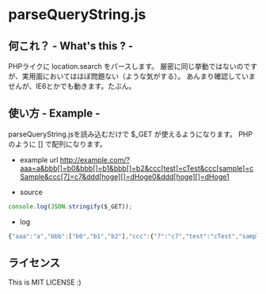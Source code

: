 parseQueryString.js
===================

何これ？ - What's this ? -
--------
PHPライクに location.search をパースします。
厳密に同じ挙動ではないのですが、実用面においてはほぼ問題ない（ような気がする）。
あんまり確認していませんが、IE6とかでも動きます。たぶん。



使い方 - Example -
------
parseQueryString.jsを読み込むだけで $_GET が使えるようになります。
PHPのように [] で配列になります。

* example url
http://example.com/?aaa=a&bbb[]=b0&bbb[]=b1&bbb[]=b2&ccc[test]=cTest&ccc[sample]=cSample&ccc[7]=c7&ddd[hoge][]=dHoge0&ddd[hoge][]=dHoge1

* source
```javascript
console.log(JSON.stringify($_GET));
```

* log
```javascript
{"aaa":"a","bbb":["b0","b1","b2"],"ccc":{"7":"c7","test":"cTest","sample":"cSample"},"ddd":{"hoge":["dHoge0","dHoge1"]}}
```



ライセンス
----------
This is MIT LICENSE :)

